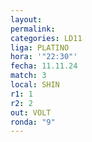 ```yaml
---
layout: 
permalink: 
categories: LD11
liga: PLATINO
hora: '"22:30"'
fecha: 11.11.24
match: 3
local: SHIN
r1: 1
r2: 2
out: VOLT
ronda: "9"
---
```


